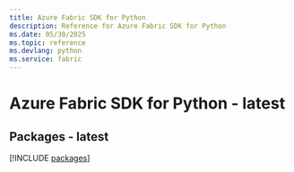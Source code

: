 ```yaml
---
title: Azure Fabric SDK for Python
description: Reference for Azure Fabric SDK for Python
ms.date: 05/30/2025
ms.topic: reference
ms.devlang: python
ms.service: fabric
---
```

# Azure Fabric SDK for Python - latest
## Packages - latest
[!INCLUDE [packages](fabric-index.md)]
